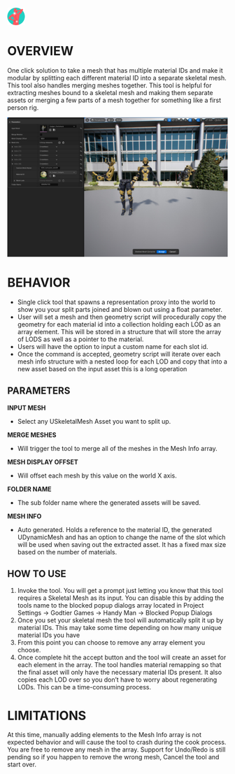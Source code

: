 ﻿![Icon](../../../HandyMan/Content/Icons/extractor.png)

# OVERVIEW

One click solution to take a mesh that has multiple material IDs and make it modular by splitting each different material ID into a separate skeletal mesh. This tool also handles merging meshes together. This tool is helpful for extracting meshes bound to a skeletal mesh and making them separate assets or merging a few parts of a mesh together for something like a first person rig.


![Screenshot](../../screenshots/skeletal/extractor.jpg)


# BEHAVIOR

- Single click tool that spawns a representation proxy into the world to show you your split parts joined and blown out using a float parameter.
- User will set a mesh and then geometry script will procedurally copy the geometry for each material id into a collection holding each LOD as an array element. This will be stored in a structure that will store the array of LODS as well as a pointer to the material.
- Users will have the option to input a custom name for each slot id.
- Once the command is accepted, geometry script will iterate over each mesh info structure with a nested loop for each LOD and copy that into a new asset based on the input asset this is a long operation

## PARAMETERS

**INPUT MESH**

- Select any USkeletalMesh Asset you want to split up.

**MERGE MESHES**

- Will trigger the tool to merge all of the meshes in the Mesh Info array.

**MESH DISPLAY OFFSET**

- Will offset each mesh by this value on the world X axis.

**FOLDER NAME**

- The sub folder name where the generated assets will be saved.

**MESH INFO**

- Auto generated. Holds a reference to the material ID, the generated UDynamicMesh and has an option to change the name of the slot which will be used when saving out the extracted asset. It has a fixed max size based on the number of materials.

## HOW TO USE

1. Invoke the tool. You will get a prompt just letting you know that this tool requires a Skeletal Mesh as its input. You can disable this by adding the tools name to the blocked popup dialogs array located in Project Settings → Godtier Games → Handy Man → Blocked Popup Dialogs
2. Once you set your skeletal mesh the tool will automatically split it up by material IDs. This may take some time depending on how many unique material IDs you have
3. From this point you can choose to remove any array element you choose.
4. Once complete hit the accept button and the tool will create an asset for each element in the array. 
The tool handles material remapping so that the final asset will only have the necessary material IDs present. 
It also copies each LOD over so you don’t have to worry about regenerating LODs. This can be a time-consuming process.

# LIMITATIONS

At this time, manually adding elements to the Mesh Info array is not expected behavior and will cause the tool to crash during the cook process. You are free to remove any mesh in the array. Support for Undo/Redo is still pending so if you happen to remove the wrong mesh, Cancel the tool and start over.
